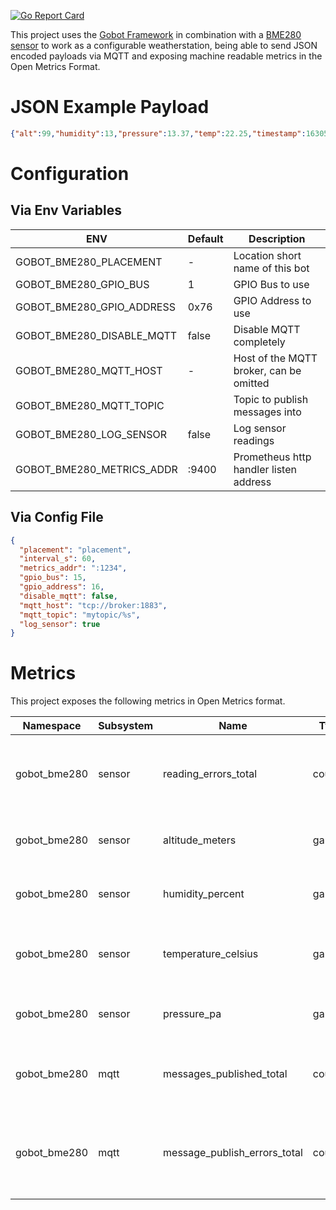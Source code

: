 [![Go Report Card](https://goreportcard.com/badge/github.com/soerenschneider/gobot-bme280)](https://goreportcard.com/report/github.com/soerenschneider/gobot-bme280)

This project uses the [Gobot Framework](https://gobot.io/) in combination with a [BME280 sensor](https://gobot.io/documentation/drivers/bme280/) to work as a configurable weatherstation, being able to send JSON encoded payloads via MQTT and exposing machine readable metrics in the Open Metrics Format.

# JSON Example Payload
```json
{"alt":99,"humidity":13,"pressure":13.37,"temp":22.25,"timestamp":1630563744}
```

# Configuration
## Via Env Variables
| ENV                         | Default              | Description                                    |
|-----------------------------|----------------------|------------------------------------------------|
| GOBOT_BME280_PLACEMENT      | -                    | Location short name of this bot                |
| GOBOT_BME280_GPIO_BUS       | 1                    | GPIO Bus to use                                |
| GOBOT_BME280_GPIO_ADDRESS   | 0x76                 | GPIO Address to use                            |
| GOBOT_BME280_DISABLE_MQTT   | false                | Disable MQTT completely                        |
| GOBOT_BME280_MQTT_HOST      | -                    | Host of the MQTT broker, can be omitted        |
| GOBOT_BME280_MQTT_TOPIC     |                      | Topic to publish messages into                 |
| GOBOT_BME280_LOG_SENSOR     | false                | Log sensor readings                            |
| GOBOT_BME280_METRICS_ADDR   | :9400                | Prometheus http handler listen address         |

## Via Config File

```json
{
  "placement": "placement",
  "interval_s": 60,
  "metrics_addr": ":1234",
  "gpio_bus": 15,
  "gpio_address": 16,
  "disable_mqtt": false,
  "mqtt_host": "tcp://broker:1883",
  "mqtt_topic": "mytopic/%s",
  "log_sensor": true
}
```

# Metrics

This project exposes the following metrics in Open Metrics format.

| Namespace    | Subsystem | Name                           | Type    | Labels   | Help                                                              |
|--------------|-----------|--------------------------------|---------|----------|-------------------------------------------------------------------|
| gobot_bme280 | sensor    | reading_errors_total           | counter | placement | Total amount of errors while reading from the sensor              |
| gobot_bme280 | sensor    | altitude_meters                | gauge   | placement | The measured altitude in meters                                   |
| gobot_bme280 | sensor    | humidity_percent               | gauge   | placement | The measured humidity in percent                                  |
| gobot_bme280 | sensor    | temperature_celsius            | gauge   | placement | The measured temperature in degrees celsius                       |
| gobot_bme280 | sensor    | pressure_pa                    | gauge   | placement | The measured pressure in pascal                                   |
| gobot_bme280 | mqtt      | messages_published_total       | counter | placement | The amount of published MQTT messages                             |
| gobot_bme280 | mqtt      | message_publish_errors_total   | counter | placement | Total amount of errors while trying to publish messages over MQTT |
